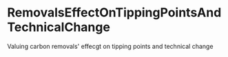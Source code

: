 # RemovalsEffectOnTippingPointsAndTechnicalChange
Valuing carbon removals' effecgt on tipping points and technical change
